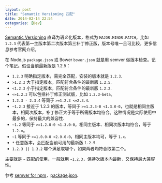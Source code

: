 ```yaml
---
layout: post
title: "Semantic Versioning 匹配"
date: 2014-02-14 22:54
categories: [Dev]
---
```


[Semantic Versioning][1] 直译为语义化版本，格式为 `MAJOR.MINOR.PATCH`，比如 `1.2.3` 代表第一主版本第二次版本第三补丁修正版，版本号唯一且可比较，更多信息参考官网介绍。

在 Node.js `package.json` 或 Bower `bower.json` 就是用 semver 做版本检查。记个笔记，假设当前最新版是 1.2.5：

* `1.2.3` 明确指定版本，需完全匹配，安装的版本就是 `1.2.3`.
* `>1.2.3` 大于指定版本，匹配符合条件的最新版 `1.2.5`.
* `<1.2.3` 小于指定版本，匹配符合条件的最新版 `1.2.2`.
* `<=1.2.3` 可以包括补丁修正测试版，比如 `1.2.3-beta`,
* `1.2.3 - 2.3.4` 等同于 `>=1.2.3 <=2.3.4`.
* `~1.2.3` 接近于 1.2.3 的版本，等同于 `>=1.2.3-0 <1.3.0-0`，也就是相同主版本，相同次版本，补丁修正大于等于所需版本均符合。这种情况是实际使用中最多的，保持最大的兼容性.
* `~1.2` 等同于 `>=1.2.0-0 <1.3.0-0`，相同主版本、相同次版本均符合，等于 `1.2.x`。
* `~1` 等同于 `>=1.0.0-0 <2.0.0-0`，相同主版本均可，等于 `1.x`.
* `*` 任意版本，会匹配当前可用的最新版 `1.2.5`.
* `1.2.3 || 1.3.2` 哪个满足取哪个，如果两者均符合取第二个。

主要就是 `~` 匹配的使用，一般就用 `~1.2.3`，保持次版本内最新，又保持最大兼容性。

参考 [semver for npm][2]，[package.json][3].

[1]:http://semver.org/
[2]:https://www.npmjs.org/doc/misc/semver.html
[3]:https://www.npmjs.org/doc/files/package.json.html

